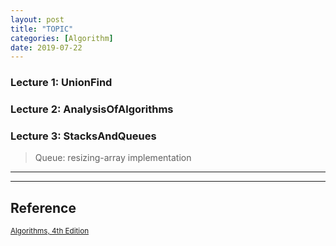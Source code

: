 ```yaml
---
layout: post
title: "TOPIC"
categories: [Algorithm]
date: 2019-07-22
---
```


### Lecture 1: UnionFind  

### Lecture 2: AnalysisOfAlgorithms  

### Lecture 3: StacksAndQueues  
>Queue: resizing-array implementation























---


---
<h2>Reference</h2>

<small>[Algorithms, 4th Edition](https://algs4.cs.princeton.edu/home/)</small>
